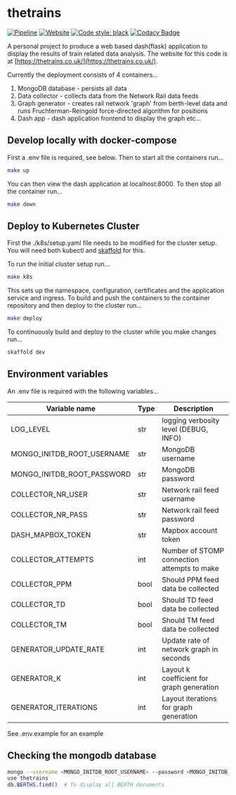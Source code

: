 # thetrains

[![Pipeline](https://gitlab.com/JoshTingey/the-trains/badges/master/pipeline.svg)](https://gitlab.com/JoshTingey/the-trains/pipelines) [![Website](https://img.shields.io/website-up-down-green-red/http/shields.io.svg)](https://thetrains.co.uk/) [![Code style: black](https://img.shields.io/badge/code%20style-black-000000.svg)](https://github.com/psf/black) [![Codacy Badge](https://app.codacy.com/project/badge/Grade/94593ef8ea534d63912e073584a91932)](https://www.codacy.com/manual/joshtingey93/the-trains?utm_source=gitlab.com&amp;utm_medium=referral&amp;utm_content=JoshTingey/the-trains&amp;utm_campaign=Badge_Grade)

A personal project to produce a web based dash(flask) application to display the results of train related data analysis. The website for this code is at [https://thetrains.co.uk/](https://thetrains.co.uk/). 

Currently the deployment consists of 4 containers...
1.  MongoDB database - persists all data
2.  Data collector - collects data from the Network Rail data feeds
3.  Graph generator - creates rail network 'graph' from berth-level data and runs Fruchterman-Reingold force-directed algorithm for positions
4.  Dash app - dash application frontend to display the graph etc...

## Develop locally with docker-compose

First a .env file is required, see below. Then to start all the containers run...

```bash
make up
```

You can then view the dash application at localhost:8000. To then stop all the container run...

```bash
make down
```

## Deploy to Kubernetes Cluster

First the ./k8s/setup.yaml file needs to be modified for the cluster setup. You will need both
kubectl and [skaffold](https://skaffold.dev/) for this.

To run the initial cluster setup run...

```bash
make k8s
```

This sets up the namespace, configuration, certificates and the application service and ingress.
To build and push the containers to the container repository and then deploy to the cluster run...

```bash
make deploy
```

To continuously build and deploy to the cluster while you make changes run...

```bash
skaffold dev
```

## Environment variables

An .env file is required with the following variables...

| Variable name              | Type | Description                                 |
| -------------------------- | ---- | ------------------------------------------- |
| LOG_LEVEL                  | str  | logging verbosity level (DEBUG, INFO)       |
| MONGO_INITDB_ROOT_USERNAME | str  | MongoDB username                            |
| MONGO_INITDB_ROOT_PASSWORD | str  | MongoDB password                            |
| COLLECTOR_NR_USER          | str  | Network rail feed username                  |
| COLLECTOR_NR_PASS          | str  | Network rail feed password                  |
| DASH_MAPBOX_TOKEN          | str  | Mapbox account token                        |
| COLLECTOR_ATTEMPTS         | int  | Number of STOMP connection attempts to make |
| COLLECTOR_PPM              | bool | Should PPM feed data be collected           |
| COLLECTOR_TD               | bool | Should TD feed data be collected            |
| COLLECTOR_TM               | bool | Should TM feed data be collected            |
| GENERATOR_UPDATE_RATE      | int  | Update rate of network graph in seconds     |
| GENERATOR_K                | int  | Layout k coefficient for graph generation   |
| GENERATOR_ITERATIONS       | int  | Layout iterations for graph generation      |

See .env.example for an example

## Checking the mongodb database

```bash
mongo --username <MONGO_INITDB_ROOT_USERNAME> --password <MONGO_INITDB_ROOT_PASSWORD> --authenticationDatabase admin
use thetrains
db.BERTHS.find()  # To display all BERTH documents
```